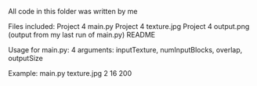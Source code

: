All code in this folder was written by me

Files included:
Project 4 main.py
Project 4 texture.jpg
Project 4 output.png (output from my last run of main.py)
README

Usage for main.py:
4 arguments: inputTexture, numInputBlocks, overlap, outputSize

Example:
main.py texture.jpg 2 16 200

